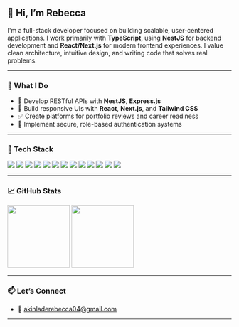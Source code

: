 ## 👋 Hi, I’m Rebecca

I'm a full-stack developer focused on building scalable, user-centered applications. I work primarily with **TypeScript**, using **NestJS** for backend development and **React/Next.js** for modern frontend experiences. I value clean architecture, intuitive design, and writing code that solves real problems.

---

### 💼 What I Do

- 🔧 Develop RESTful APIs with **NestJS**, **Express.js**
- 🎨 Build responsive UIs with **React**, **Next.js**, and **Tailwind CSS**
- ✅ Create platforms for portfolio reviews and career readiness
- 🔐 Implement secure, role-based authentication systems

---

### 🧰 Tech Stack

<p>
  <img src="https://img.shields.io/badge/TypeScript-3178C6?style=for-the-badge&logo=typescript&logoColor=white" />
  <img src="https://img.shields.io/badge/JavaScript-F7DF1E?style=for-the-badge&logo=javascript&logoColor=black" />
  <img src="https://img.shields.io/badge/NestJS-E0234E?style=for-the-badge&logo=nestjs&logoColor=white" />
  <img src="https://img.shields.io/badge/Express.js-000000?style=for-the-badge&logo=express&logoColor=white" />
  <img src="https://img.shields.io/badge/React-61DAFB?style=for-the-badge&logo=react&logoColor=black" />
  <img src="https://img.shields.io/badge/Next.js-000000?style=for-the-badge&logo=nextdotjs&logoColor=white" />
  <img src="https://img.shields.io/badge/Tailwind-06B6D4?style=for-the-badge&logo=tailwindcss&logoColor=white" />
  <img src="https://img.shields.io/badge/Shadcn/UI-010101?style=for-the-badge&logo=vercel&logoColor=white" />
  <img src="https://img.shields.io/badge/Postgres-4169E1?style=for-the-badge&logo=postgresql&logoColor=white" />
  <img src="https://img.shields.io/badge/Docker-2496ED?style=for-the-badge&logo=docker&logoColor=white" />
  <img src="https://img.shields.io/badge/Spring Boot-6DB33F?style=for-the-badge&logo=springboot&logoColor=white" />
  <img src="https://img.shields.io/badge/Postman-FF6C37?style=for-the-badge&logo=postman&logoColor=white" />
  <img src="https://img.shields.io/badge/Git-F05032?style=for-the-badge&logo=git&logoColor=white" />
</p>

---

### 📈 GitHub Stats

<p align="left">
  <img src="https://github-readme-stats.vercel.app/api?username=Rebexcode&show_icons=true&theme=default" height="140" />
  <img src="https://github-readme-stats.vercel.app/api/top-langs/?username=Rebexcode&layout=compact&theme=default" height="140" />
</p>

---

### 📫 Let’s Connect

- 📩 akinladerebecca04@gmail.com

---
